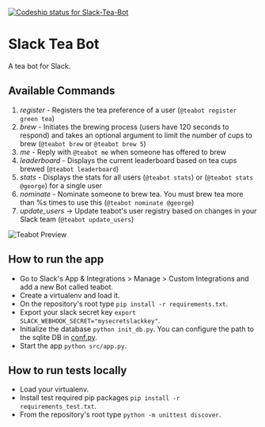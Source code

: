[![Codeship status for Slack-Tea-Bot](https://codeship.com/projects/730b8b40-6278-0134-e9e6-0ae4dffb78c7/status?branch=master)](https://codeship.com/projects/175112)

# Slack Tea Bot

A tea bot for Slack.

## Available Commands ##

1. _register_ - Registers the tea preference of a user (`@teabot register green tea`)
2. _brew_ - Initiates the brewing process (users have 120 seconds to respond) and takes an optional argument to limit the number of cups to brew (`@teabot brew` or `@teabot brew 5`)
3. _me_ - Reply with `@teabot me` when someone has offered to brew
4. _leaderboard_ - Displays the current leaderboard based on tea cups brewed (`@teabot leaderboard`)
5. _stats_ - Displays the stats for all users (`@teabot stats`) or (`@teabot stats @george`) for a single user
6. _nominate_ - Nominate someone to brew tea. You must brew tea more than %s times to use this (`@teabot nominate @george`)
7. _update_users_ -> Update teabot's user registry based on changes in your Slack team (`@teabot update_users`)

![Teabot Preview](https://github.com/davarisg/Slack-Tea-Bot/blob/master/screenshots/teabot-preview.gif)


## How to run the app ##

* Go to Slack's App & Integrations > Manage > Custom Integrations and add a new Bot called teabot.
* Create a virtualenv and load it.
* On the repository's root type `pip install -r requirements.txt`.
* Export your slack secret key `export SLACK_WEBHOOK_SECRET="mysecretslackkey"`.
* Initialize the database `python init_db.py`. You can configure the path to the sqlite DB in [conf.py](src/conf.py).
* Start the app `python src/app.py`.


## How to run tests locally ##

* Load your virtualenv.
* Install test required pip packages `pip install -r requirements_test.txt`.
* From the repository's root type `python -m unittest discover`.

